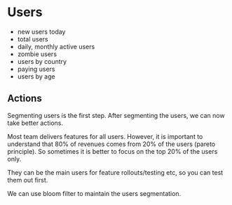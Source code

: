 # Users

- new users today
- total users
- daily, monthly active users
- zombie users
- users by country
- paying users
- users by age 


## Actions
Segmenting users is the first step. After segmenting the users, we can now take better actions.


Most team delivers features for all users. However, it is important to understand that 80% of revenues comes from 20% of the users (pareto principle). So sometimes it is better to focus on the top 20% of the users only.

They can be the main users for feature rollouts/testing etc, so you can test them out first.


We can use bloom filter to maintain the users segmentation.
